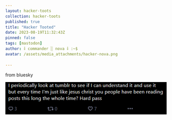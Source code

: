 ```yaml
---
layout: hacker-toots
collection: hacker-toots
published: true
title: "Hacker Tooted"
date: 2023-08-19T11:32:43Z
pinned: false
tags: [mastodon]
author: ⸸ commander ░ nova ⸸ :~$
avatar: /assets/media_attachments/hacker-nova.png

---
```


<p>from bluesky</p>

![media](/assets/media_attachments/files/110/916/059/904/819/660/original/10beaed6a0e359a2.png)
